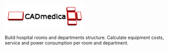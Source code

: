 <!-- ![](./src/main/resources/static/img/CADmedica.jpg) -->
<img src="./src/main/resources/static/img/CADmedica.jpg" width="250">

Build hospital rooms and departments structure. Calculate equipment costs, service and power consumption per room and department.